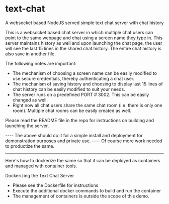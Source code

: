 # text-chat
A websocket based NodeJS served simple text chat server with chat history

This is a websocket based chat server in which multiple chat users can point to the same webpage and chat using a screen name they type in.   This server maintains history as well and upon launching the chat page, the user will see the last 15 lines in the shared chat history.  The entire chat history is also save in another file.

The following notes are important:
- The mechanism of choosing a screen name can be easily modified to use secure credentials, thereby authenticating a chat user.
- The mechanism of saving history and choosing to display last 15 lines of chat history can be easily modified to suit your needs.
- The server runs on a predefined PORT # 3002.  This can be easily changed as well.
- Right now all chat users share the same chat room (i.e. there is only one room).  Multiple chat rooms can be easily created as well.

Please read the README file in the repo for instructions on building and launching the server.

----  The above should do it for a simple install and deployment for demonstration purposes and private use.
----  Of course more work needed to productize the same.

--------------------------------

Here's how to dockerize the same so that it can be deployed as containers and managed with container tools.

Dockerizing the Text Chat Server
- Please see the Dockerfile for instructions
- Execute the additional docker commands to build and run the container
- The management of containers is outside the scope of this demo.
